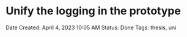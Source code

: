 # Unify the logging in the prototype

Date Created: April 4, 2023 10:05 AM
Status: Done
Tags: thesis, uni
